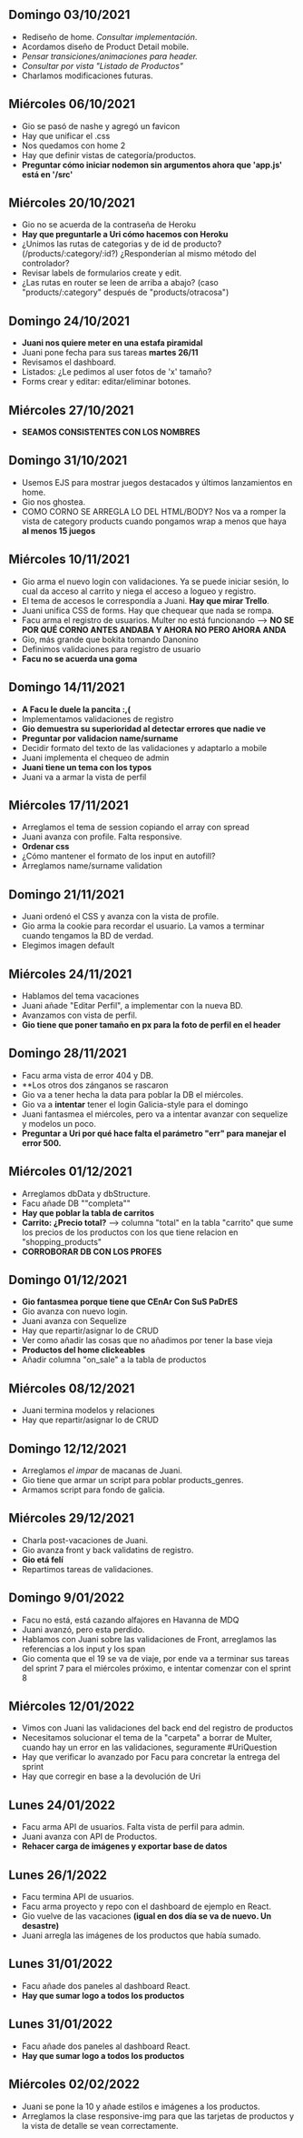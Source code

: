 ## Domingo 03/10/2021

- Rediseño de home. *Consultar implementación*.
- Acordamos diseño de Product Detail mobile.
- *Pensar transiciones/animaciones para header.*
- *Consultar por vista "Listado de Productos"*
- Charlamos modificaciones futuras.


## Miércoles 06/10/2021

- Gio se pasó de nashe y agregó un favicon
- Hay que unificar el .css
- Nos quedamos con home 2
- Hay que definir vistas de categoría/productos.
- **Preguntar cómo iniciar nodemon sin argumentos ahora que 'app.js' está en '/src'**


## Miércoles 20/10/2021

- Gio no se acuerda de la contraseña de Heroku
- **Hay que preguntarle a Uri cómo hacemos con Heroku**
- ¿Unimos las rutas de categorias y de id de producto? (/products/:category/:id?) ¿Responderían al mismo método del controlador?
- Revisar labels de formularios create y edit.
- ¿Las rutas en router se leen de arriba a abajo? (caso "products/:category" después de "products/otracosa")

## Domingo 24/10/2021

- **Juani nos quiere meter en una estafa piramidal**
- Juani pone fecha para sus tareas **martes 26/11** 
- Revisamos el dashboard.
- Listados: ¿Le pedimos al user fotos de 'x' tamaño?
- Forms crear y editar: editar/eliminar botones.

## Miércoles 27/10/2021

- **SEAMOS CONSISTENTES CON LOS NOMBRES**

## Domingo 31/10/2021

- Usemos EJS para mostrar juegos destacados y últimos lanzamientos en home.
- Gio nos ghostea.
- COMO CORNO SE ARREGLA LO DEL HTML/BODY? Nos va a romper la vista de category products cuando pongamos wrap a menos que haya **al menos 15 juegos**

## Miércoles 10/11/2021
- Gio arma el nuevo login con validaciones. Ya se puede iniciar sesión, lo cual da acceso al carrito y niega el acceso a logueo y registro.
- El tema de accesos le correspondía a Juani. **Hay que mirar Trello**.
- Juani unifica CSS de forms. Hay que chequear que nada se rompa.
- Facu arma el registro de usuarios. Multer no está funcionando --> **NO SE POR QUÉ CORNO ANTES ANDABA Y AHORA NO PERO AHORA ANDA**
- Gio, más grande que bokita tomando Danonino
- Definimos validaciones para registro de usuario
- **Facu no se acuerda una goma**

## Domingo 14/11/2021
- **A Facu le duele la pancita :,(**
- Implementamos validaciones de registro
- **Gio demuestra su superioridad al detectar errores que nadie ve**
- **Preguntar por validacion name/surname**
- Decidir formato del texto de las validaciones y adaptarlo a mobile
- Juani implementa el chequeo de admin
- **Juani tiene un tema con los typos**
- Juani va a armar la vista de perfil

## Miércoles 17/11/2021
- Arreglamos el tema de session copiando el array con spread
- Juani avanza con profile. Falta responsive.
- **Ordenar css**
- ¿Cómo mantener el formato de los input en autofill?
- Arreglamos name/surname validation

## Domingo 21/11/2021
- Juani ordenó el CSS y avanza con la vista de profile.
- Gio arma la cookie para recordar el usuario. La vamos a terminar cuando tengamos la BD de verdad.
- Elegimos imagen default

## Miércoles 24/11/2021
- Hablamos del tema vacaciones
- Juani añade "Editar Perfil", a implementar con la nueva BD.
- Avanzamos con vista de perfil. 
- **Gio tiene que poner tamaño en px para la foto de perfil en el header**


## Domingo 28/11/2021
- Facu arma vista de error 404 y DB.
- **Los otros dos zánganos se rascaron
- Gio va a tener hecha la data para poblar la DB el miércoles.
- Gio va a **intentar** tener el login Galicia-style para el domingo
- Juani fantasmea el miércoles, pero va a intentar avanzar con sequelize y modelos un poco.
- **Preguntar a Uri por qué hace falta el parámetro "err" para manejar el error 500.**

## Miércoles 01/12/2021
- Arreglamos dbData y dbStructure.
- Facu añade DB ""completa""
- **Hay que poblar la tabla de carritos**
- **Carrito: ¿Precio total?** --> columna "total" en la tabla "carrito" que sume los precios de los productos con los que tiene relacion en "shopping_products"
- **CORROBORAR DB CON LOS PROFES**

## Domingo 01/12/2021
- **Gio fantasmea porque tiene que CEnAr Con SuS PaDrES**
- Gio avanza con nuevo login.
- Juani avanza con Sequelize
- Hay que repartir/asignar lo de CRUD
- Ver como añadir las cosas que no añadimos por tener la base vieja
- **Productos del home clickeables**
- Añadir columna "on_sale" a la tabla de productos

## Miércoles 08/12/2021
- Juani termina modelos y relaciones
- Hay que repartir/asignar lo de CRUD

## Domingo 12/12/2021
- Arreglamos *el impar* de macanas de Juani.
- Gio tiene que armar un script para poblar products_genres.
- Armamos script para fondo de galicia.

## Miércoles 29/12/2021
- Charla post-vacaciones de Juani.
- Gio avanza front y back  validatins de registro.
- **Gio etá felí**
- Repartimos tareas de validaciones.

## Domingo 9/01/2022

- Facu no está, está cazando alfajores en Havanna de MDQ
- Juani avanzó, pero esta perdido.
- Hablamos con Juani sobre las validaciones de Front, arreglamos las referencias a los input y los span
- Gio comenta que el 19 se va de viaje, por ende va a terminar sus tareas del sprint 7 para el miércoles próximo, e intentar comenzar con el sprint 8

## Miércoles 12/01/2022

- Vimos con Juani las validaciones del back end del registro de productos
- Necesitamos solucionar el tema de la "carpeta" a borrar de Multer, cuando hay un error en las validaciones, seguramente #UriQuestion
- Hay que verificar lo avanzado por Facu para concretar la entrega del sprint
- Hay que corregir en base a la devolución de Uri

## Lunes 24/01/2022

- Facu arma API de usuarios. Falta vista de perfil para admin.
- Juani avanza con API de Productos.
- **Rehacer carga de imágenes y exportar base de datos**

## Lunes 26/1/2022

- Facu termina API de usuarios.
- Facu arma proyecto y repo con el dashboard de ejemplo en React.
- Gio vuelve de las vacaciones **(igual en dos día se va de nuevo. Un desastre)**
- Juani arregla las imágenes de los productos que había sumado.

## Lunes 31/01/2022
- Facu añade dos paneles al dashboard React.
- **Hay que sumar logo a todos los productos**

## Lunes 31/01/2022
- Facu añade dos paneles al dashboard React.
- **Hay que sumar logo a todos los productos**

## Miércoles 02/02/2022
- Juani se pone la 10 y añade estilos e imágenes a los productos.
- Arreglamos la clase responsive-img para que las tarjetas de productos y la vista de detalle se vean correctamente.
